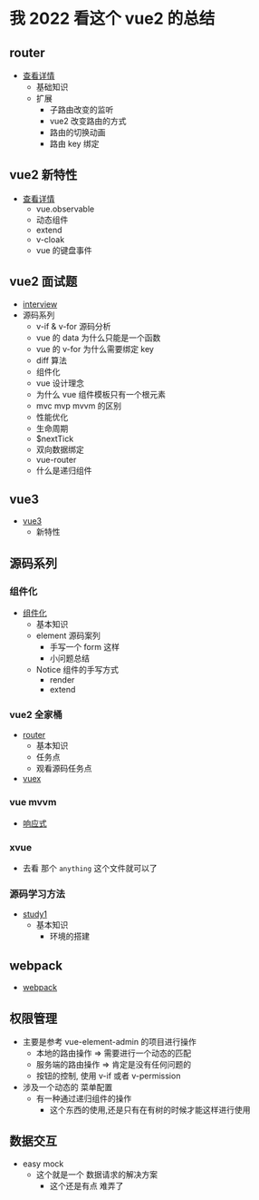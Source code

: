 # 我 2022 看这个 vue2 的总结

## router

- [查看详情](./router.md)
  - 基础知识
  - 扩展
    - 子路由改变的监听
    - vue2 改变路由的方式
    - 路由的切换动画
    - 路由 key 绑定

## vue2 新特性

- [查看详情](./newvue2.md)
  - vue.observable
  - 动态组件
  - extend
  - v-cloak
  - vue 的键盘事件

## vue2 面试题

- [interview](./interview/interview.md)
- 源码系列
  - v-if & v-for 源码分析
  - vue 的 data 为什么只能是一个函数
  - vue 的 v-for 为什么需要绑定 key
  - diff 算法
  - 组件化
  - vue 设计理念
  - 为什么 vue 组件模板只有一个根元素
  - mvc mvp mvvm 的区别
  - 性能优化
  - 生命周期
  - $nextTick
  - 双向数据绑定
  - vue-router
  - 什么是递归组件

## vue3

- [vue3](./vue3/readme.md)
  - 新特性

## 源码系列

### 组件化

- [组件化](./source/components.md)
  - 基本知识
  - element 源码案列
    - 手写一个 form 这样
    - 小问题总结
  - Notice 组件的手写方式
    - render
    - extend

### vue2 全家桶

- [router](./source/router.md)
  - 基本知识
  - 任务点
  - 观看源码任务点
- [vuex](./source/vuex.md)

### vue mvvm

- [响应式](../source_my/reactive1.html)

### xvue

- 去看 那个 `anything` 这个文件就可以了

### 源码学习方法
- [study1](./source/study.md)
  - 基本知识
    - 环境的搭建
    

## webpack
- [webpack](./webpack.md)

## 权限管理
- 主要是参考 vue-element-admin 的项目进行操作
  - 本地的路由操作 => 需要进行一个动态的匹配 
  - 服务端的路由操作 => 肯定是没有任何问题的
  - 按钮的控制, 使用 v-if 或者 v-permission
- 涉及一个动态的 菜单配置
  - 有一种通过递归组件的操作
    - 这个东西的使用,还是只有在有树的时候才能这样进行使用

## 数据交互
- easy mock
  - 这个就是一个 数据请求的解决方案
    - 这个还是有点 难弄了  
